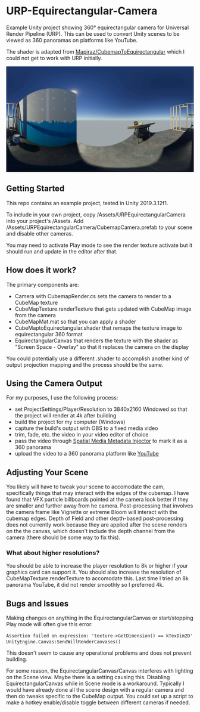 # URP-Equirectangular-Camera
Example Unity project showing 360° equirectangular camera for Universal Render Pipeline (URP). This can be used to convert Unity scenes to be viewed as 360 panoramas on platforms like YouTube.

The shader is adapted from [Mapiraz/CubemapToEquirectangular](https://github.com/Mapiarz/CubemapToEquirectangular "Mapiraz/CubemapToEquirectangular") which I could not get to work with URP initially.

![Example Panorama Image](https://github.com/s9lucas/URP-Equirectangular-Camera/blob/master/urp-equirectangular-camera-screenshot.png?raw=true)

## Getting Started

This repo contains an example project, tested in Unity 2019.3.12f1.

To include in your own project, copy /Assets/URPEquirectangularCamera into your project's /Assets. Add /Assets/URPEquirectangularCamera/CubemapCamera.prefab to your scene and disable other cameras.

You may need to activate Play mode to see the render texture activate but it should run and update in the editor after that.

## How does it work?

The primary components are:

  * Camera with CubemapRender.cs sets the camera to render to a CubeMap texture
  * CubeMapTexture.renderTexture that gets updated with CubeMap image from the camera
  * CubeMapMat.mat so that you can apply a shader
  * CubeMaptoEquirectangular.shader that remaps the texture image to equirectangular 360 format
  * EquirectangularCanvas that renders the texture with the shader as "Screen Space - Overlay" so that it replaces the camera on the display

You could potentially use a different .shader to accomplish another kind of output projection mapping and the process should be the same.

## Using the Camera Output

For my purposes, I use the following process:

  * set ProjectSettings/Player/Resolution to 3840x2160 Windowed so that the project will render at 4k after building
  * build the project for my computer (Windows)
  * capture the build's output with OBS to a fixed media video
  * trim, fade, etc. the video in your video editor of choice
  * pass the video through [Spatial Media Metadata Injector](https://github.com/google/spatial-media "Spatial Media Metadata Injector") to mark it as a 360 panorama
  * upload the video to a 360 panorama platform like [YouTube](https://www.youtube.com/ "YouTube")

## Adjusting Your Scene

You likely will have to tweak your scene to accomodate the cam, specifically things that may interact with the edges of the cubemap. I have found that VFX particle billboards pointed at the camera look better if they are smaller and further away from he camera. Post-processing that involves the camera frame like Vignette or extreme Bloom will interact with the cubemap edges. Depth of Field and other depth-based post-processing does not currently work because they are applied after the scene renders on the the canvas, which doesn't include the depth channel from the camera (there should be some way to fix this).

### What about higher resolutions?

You should be able to increase the player resolution to 8k or higher if your graphics card can support it. You should also increase the resolution of CubeMapTexture.renderTexture to accomodate this. Last time I tried an 8k panorama YouTube, it did not render smoothly so I preferred 4k.

## Bugs and Issues

Making changes on anything in the EquirectangularCanvas or start/stopping Play mode will often give this error:

```
Assertion failed on expression: 'texture->GetDimension() == kTexDim2D' UnityEngine.Canvas:SendWillRenderCanvases()
```

This doesn't seem to cause any operational problems and does not prevent building.

For some reason, the EquirectangularCanvas/Canvas interferes with lighting on the Scene view. Maybe there is a setting causing this. Disabling EquirectangularCanvas while in Scene mode is a workaround. Typically I would have already done all the scene design with a regular camera and then do tweaks specific to the CubeMap output. You could set up a script to make a hotkey enable/disable toggle between different cameras if needed.


